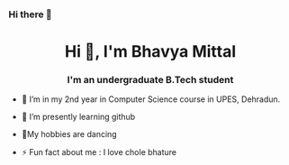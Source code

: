### Hi there 👋

<h1 align="center">Hi 👋, I'm Bhavya Mittal</h1>
<h3 align="center"> I'm an undergraduate B.Tech student</h3>

- 🔭 I’m in my 2nd year in Computer Science  course in UPES, Dehradun.
- 🌱 I’m presently learning  github
- 💬My hobbies are dancing 

- ⚡ Fun fact about me :   I love chole bhature

